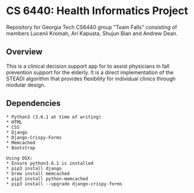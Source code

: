 # CS 6440: Health Informatics Project
Repository for Georgia Tech CS6440 group "Team Falls" consisting of members Lucenii Kromah, Ari Kapusta, Shujun Bian and Andrew Dean.

## Overview
This is a clinical decision support app for to assist physicians in fall prevention support for the elderly.
It is a direct implementation of the STEADI algorithm that provides flexibility for individual clinics through modular design.

## Dependencies

    * Python3 (3.6.1 at time of writing)
    * HTML
    * CSS
    * Django
    * Django-Crispy-Forms
    * Memcached
    * Bootstrap

    Using OSX:
    * Ensure python3.6.1 is installed
    * pip3 install django
    * brew install memcached
    * pip3 install python-memcached
    * pip3 install --upgrade django-crispy-forms
